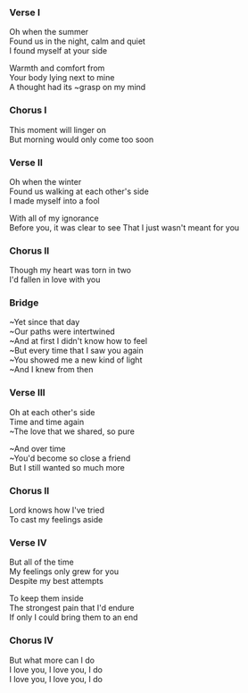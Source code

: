 ### Verse I
Oh when the summer  
Found us in the night, calm and quiet  
I found myself at your side

Warmth and comfort from  
Your body lying next to mine  
A thought had its ~grasp on my mind

### Chorus I
This moment will linger on  
But morning would only come too soon

### Verse II
Oh when the winter  
Found us walking at each other's side  
I made myself into a fool

With all of my ignorance  
Before you, it was clear to see 
That I just wasn't meant for you

### Chorus II
Though my heart was torn in two   
I'd fallen in love with you

### Bridge
~Yet since that day  
~Our paths were intertwined  
~And at first I didn't know how to feel  
~But every time that I saw you again  
~You showed me a new kind of light  
~And I knew from then

### Verse III
Oh at each other's side  
Time and time again  
~The love that we shared, so pure

~And over time  
~You'd become so close a friend  
But I still wanted so much more

### Chorus II
Lord knows how I've tried  
To cast my feelings aside

### Verse IV
But all of the time  
My feelings only grew for you  
Despite my best attempts

To keep them inside  
The strongest pain that I'd endure  
If only I could bring them to an end

### Chorus IV
But what more can I do  
I love you, I love you, I do  
I love you, I love you, I do  
